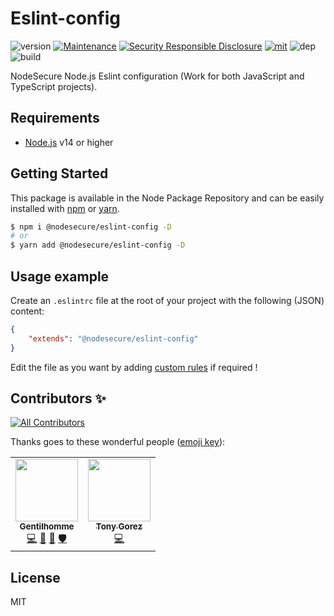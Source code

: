 # Eslint-config
![version](https://img.shields.io/badge/dynamic/json.svg?url=https://raw.githubusercontent.com/NodeSecure/eslint-config/master/package.json&query=$.version&label=Version)
[![Maintenance](https://img.shields.io/badge/Maintained%3F-yes-green.svg)](https://github.com/NodeSecure/eslint-config/commit-activity)
[![Security Responsible Disclosure](https://img.shields.io/badge/Security-Responsible%20Disclosure-yellow.svg)](https://github.com/nodejs/security-wg/blob/master/processes/responsible_disclosure_template.md
)
[![mit](https://img.shields.io/github/license/Naereen/StrapDown.js.svg)](https://github.com/NodeSecure/eslint-config/blob/master/LICENSE)
![dep](https://img.shields.io/david/NodeSecure/eslint-config)
![build](https://img.shields.io/github/workflow/status/NodeSecure/eslint-config/Node.js%20CI)

NodeSecure Node.js Eslint configuration (Work for both JavaScript and TypeScript projects).

## Requirements
- [Node.js](https://nodejs.org/en/) v14 or higher

## Getting Started

This package is available in the Node Package Repository and can be easily installed with [npm](https://docs.npmjs.com/getting-started/what-is-npm) or [yarn](https://yarnpkg.com).

```bash
$ npm i @nodesecure/eslint-config -D
# or
$ yarn add @nodesecure/eslint-config -D
```

## Usage example

Create an `.eslintrc` file at the root of your project with the following (JSON) content:
```json
{
    "extends": "@nodesecure/eslint-config"
}
```

Edit the file as you want by adding [custom rules](https://eslint.org/docs/rules/) if required !

## Contributors ✨

<!-- ALL-CONTRIBUTORS-BADGE:START - Do not remove or modify this section -->
[![All Contributors](https://img.shields.io/badge/all_contributors-2-orange.svg?style=flat-square)](#contributors-)
<!-- ALL-CONTRIBUTORS-BADGE:END -->

Thanks goes to these wonderful people ([emoji key](https://allcontributors.org/docs/en/emoji-key)):

<!-- ALL-CONTRIBUTORS-LIST:START - Do not remove or modify this section -->
<!-- prettier-ignore-start -->
<!-- markdownlint-disable -->
<table>
  <tr>
    <td align="center"><a href="https://www.linkedin.com/in/thomas-gentilhomme/"><img src="https://avatars.githubusercontent.com/u/4438263?v=4?s=100" width="100px;" alt=""/><br /><sub><b>Gentilhomme</b></sub></a><br /><a href="https://github.com/NodeSecure/eslint-config/commits?author=fraxken" title="Code">💻</a> <a href="https://github.com/NodeSecure/eslint-config/commits?author=fraxken" title="Documentation">📖</a> <a href="https://github.com/NodeSecure/eslint-config/pulls?q=is%3Apr+reviewed-by%3Afraxken" title="Reviewed Pull Requests">👀</a> <a href="#security-fraxken" title="Security">🛡️</a></td>
    <td align="center"><a href="http://tonygo.dev"><img src="https://avatars.githubusercontent.com/u/22824417?v=4?s=100" width="100px;" alt=""/><br /><sub><b>Tony Gorez</b></sub></a><br /><a href="https://github.com/NodeSecure/eslint-config/commits?author=tony-go" title="Code">💻</a></td>
  </tr>
</table>

<!-- markdownlint-restore -->
<!-- prettier-ignore-end -->

<!-- ALL-CONTRIBUTORS-LIST:END -->

## License
MIT
